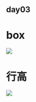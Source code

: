 ## day03
# box
![](https://github.com/lu666666/notebooks/blob/master/notes/06/03/1.png)

# 行高
![](https://github.com/lu666666/notebooks/blob/master/notes/06/03/2.png)
